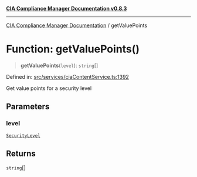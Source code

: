 [**CIA Compliance Manager Documentation v0.8.3**](../README.md)

***

[CIA Compliance Manager Documentation](../globals.md) / getValuePoints

# Function: getValuePoints()

> **getValuePoints**(`level`): `string`[]

Defined in: [src/services/ciaContentService.ts:1392](https://github.com/Hack23/cia-compliance-manager/blob/368d5a1330a94df78d48c65d28962bd0f7cab363/src/services/ciaContentService.ts#L1392)

Get value points for a security level

## Parameters

### level

[`SecurityLevel`](../type-aliases/SecurityLevel.md)

## Returns

`string`[]
